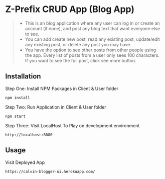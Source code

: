 # Z-Prefix CRUD App (Blog App)
>- This is an blog application where any user can log in or create an account (if none), and post any blog text that want everyone else to see. 
>- You can add create new post, read any existing post, update/edit any existing post, or delete any post you may have. 
>- You have the option to see other posts from other people using the app. Every list of posts from a user only sees 100 characters. If you want to see the full post, click see more button.  
## Installation
Step One: Install NPM Packages in Client & User folder
```
npm install
```
Step Two: Run Application in Client & User folder
```
npm start
```
Step Three: Visit LocalHost To Play on development environment
```
http://localhost:8080
```
## Usage
Visit Deployed App 
```
https://calvin-blogger-ui.herokuapp.com/
```